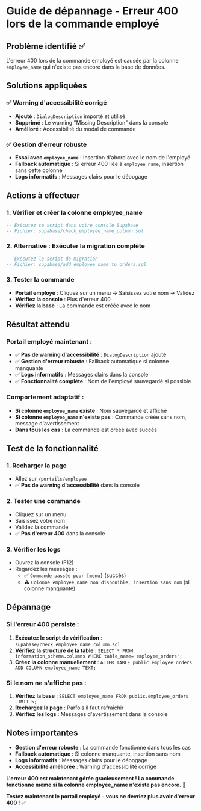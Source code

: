 # Guide de dépannage - Erreur 400 lors de la commande employé

## Problème identifié ✅
L'erreur 400 lors de la commande employé est causée par la colonne `employee_name` qui n'existe pas encore dans la base de données.

## Solutions appliquées

### ✅ Warning d'accessibilité corrigé
- **Ajouté** : `DialogDescription` importé et utilisé
- **Supprimé** : Le warning "Missing Description" dans la console
- **Amélioré** : Accessibilité du modal de commande

### ✅ Gestion d'erreur robuste
- **Essai avec `employee_name`** : Insertion d'abord avec le nom de l'employé
- **Fallback automatique** : Si erreur 400 liée à `employee_name`, insertion sans cette colonne
- **Logs informatifs** : Messages clairs pour le débogage

## Actions à effectuer

### 1. Vérifier et créer la colonne employee_name
```sql
-- Exécutez ce script dans votre console Supabase
-- Fichier: supabase/check_employee_name_column.sql
```

### 2. Alternative : Exécuter la migration complète
```sql
-- Exécutez le script de migration
-- Fichier: supabase/add_employee_name_to_orders.sql
```

### 3. Tester la commande
- **Portail employé** : Cliquez sur un menu → Saisissez votre nom → Validez
- **Vérifiez la console** : Plus d'erreur 400
- **Vérifiez la base** : La commande est créée avec le nom

## Résultat attendu

### Portail employé maintenant :
- ✅ **Pas de warning d'accessibilité** : `DialogDescription` ajouté
- ✅ **Gestion d'erreur robuste** : Fallback automatique si colonne manquante
- ✅ **Logs informatifs** : Messages clairs dans la console
- ✅ **Fonctionnalité complète** : Nom de l'employé sauvegardé si possible

### Comportement adaptatif :
- **Si colonne `employee_name` existe** : Nom sauvegardé et affiché
- **Si colonne `employee_name` n'existe pas** : Commande créée sans nom, message d'avertissement
- **Dans tous les cas** : La commande est créée avec succès

## Test de la fonctionnalité

### 1. Recharger la page
- Allez sur `/portails/employee`
- ✅ **Pas de warning d'accessibilité** dans la console

### 2. Tester une commande
- Cliquez sur un menu
- Saisissez votre nom
- Validez la commande
- ✅ **Pas d'erreur 400** dans la console

### 3. Vérifier les logs
- Ouvrez la console (F12)
- Regardez les messages :
  - ✅ `Commande passée pour [menu]` (succès)
  - ⚠️ `Colonne employee_name non disponible, insertion sans nom` (si colonne manquante)

## Dépannage

### Si l'erreur 400 persiste :
1. **Exécutez le script de vérification** : `supabase/check_employee_name_column.sql`
2. **Vérifiez la structure de la table** : `SELECT * FROM information_schema.columns WHERE table_name='employee_orders';`
3. **Créez la colonne manuellement** : `ALTER TABLE public.employee_orders ADD COLUMN employee_name TEXT;`

### Si le nom ne s'affiche pas :
1. **Vérifiez la base** : `SELECT employee_name FROM public.employee_orders LIMIT 5;`
2. **Rechargez la page** : Parfois il faut rafraîchir
3. **Vérifiez les logs** : Messages d'avertissement dans la console

## Notes importantes

- **Gestion d'erreur robuste** : La commande fonctionne dans tous les cas
- **Fallback automatique** : Si colonne manquante, insertion sans nom
- **Logs informatifs** : Messages clairs pour le débogage
- **Accessibilité améliorée** : Warning d'accessibilité corrigé

**L'erreur 400 est maintenant gérée gracieusement ! La commande fonctionne même si la colonne employee_name n'existe pas encore.** 🎉

**Testez maintenant le portail employé - vous ne devriez plus avoir d'erreur 400 !** ✅







